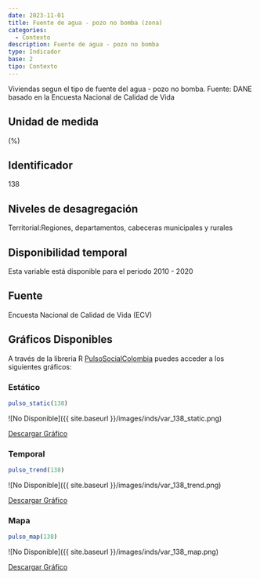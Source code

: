 ```yaml
---
date: 2023-11-01
title: Fuente de agua - pozo no bomba (zona)
categories:
  - Contexto
description: Fuente de agua - pozo no bomba
type: Indicador
base: 2
tipo: Contexto
--- 
```


Viviendas segun el tipo de fuente del agua - pozo no bomba.
Fuente: DANE basado en la Encuesta Nacional de Calidad de Vida

## Unidad de medida
(%)

## Identificador
138

## Niveles de desagregación
Territorial:Regiones, departamentos, cabeceras municipales y rurales

## Disponibilidad temporal
Esta variable está disponible para el periodo 2010 - 2020

## Fuente
Encuesta Nacional de Calidad de Vida (ECV)

## Gráficos Disponibles

A través de la libreria R [PulsoSocialColombia](https://github.com/pulsosocialcolombia/PulsoSocialColombia) puedes acceder a los siguientes gráficos:

### Estático

``` R
pulso_static(138)
```

![No Disponible]({{ site.baseurl }}/images/inds/var_138_static.png)

<a href='{{ site.baseurl }}/images/inds/var_138_static.png'>Descargar Gráfico</a>

### Temporal

``` R
pulso_trend(138)
```

![No Disponible]({{ site.baseurl }}/images/inds/var_138_trend.png)

<a href='{{ site.baseurl }}/images/inds/var_138_trend.png'>Descargar Gráfico</a>

### Mapa

``` R
pulso_map(138)
```

![No Disponible]({{ site.baseurl }}/images/inds/var_138_map.png)

<a href='{{ site.baseurl }}/images/inds/var_138_map.png'>Descargar Gráfico</a>